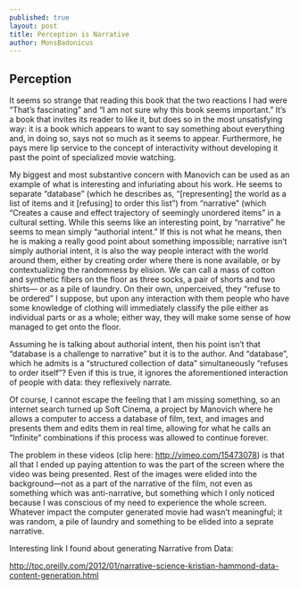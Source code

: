 ```yaml
---
published: true
layout: post
title: Perception is Narrative
author: MonsBadonicus
---
```


## Perception

It seems so strange that reading this book that the two reactions I had were “That’s fascinating” and “I am not sure why this book seems important.”  It’s a book that invites its reader to like it, but does so in the most unsatisfying way: it is a book which appears to want to say something about everything and, in doing so, says not so much as it seems to appear. Furthermore, he pays mere lip service to the concept of interactivity without developing it past the point of specialized movie watching.

My biggest and most substantive concern with Manovich can be used as an example of what is interesting and infuriating about his work. He seems to separate “database” (which he describes as, “[representing] the world as a list of items and it [refusing] to order this list”) from “narrative” (which “Creates a cause and effect trajectory of seemingly unordered items” in a cultural setting. While this seems like an interesting point, by “narrative” he seems to mean simply “authorial intent.” If this is not what he means, then he is making a really good point about something impossible; narrative isn’t simply authorial intent, it is also the way people interact with the world around them, either by creating order where there is none available, or by contextualizing the randomness by elision. We can call a mass of cotton and synthetic fibers on the floor as three socks, a pair of shorts and two shirts— or as a pile of laundry. On their own, unperceived, they “refuse to be ordered” I suppose, but upon any interaction with them people who have some knowledge of clothing will immediately classify the pile either as individual parts or as a whole; either way, they will make some sense of how managed to get onto the floor. 

Assuming he is talking about authorial intent, then his point isn’t that “database is a challenge to narrative” but it is to the author. And “database”, which he admits is a “structured collection of data” 
simultaneously “refuses to order itself”? Even if this is true, it ignores the aforementioned interaction of people with data: they reflexively narrate. 

Of course, I cannot escape the feeling that I am missing something, so an internet search turned up Soft Cinema, a project by Manovich where he allows a computer to access a database of film, text, and images and presents them and edits them in real time, allowing for what he calls an “Infinite” combinations if this process was allowed to continue forever. 

The problem in these videos (clip here: http://vimeo.com/15473078) is that all that I ended up paying attention to was the part of the screen where the video was being presented. Rest of the images were elided into the background—not as a part of the narrative of the film, not even as something which was anti-narrative, but something which I only noticed because I was conscious of my need to experience the whole screen. Whatever impact the computer generated movie had wasn’t meaningful; it was random, a pile of laundry and something to be elided into a seprate narrative.

Interesting link I found about generating Narrative from Data:

 http://toc.oreilly.com/2012/01/narrative-science-kristian-hammond-data-content-generation.html
